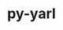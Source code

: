 ---
title: "py-yarl"
layout: cache
categories: [package, develop]
meta: {"versions": ["1.8.1"], "compilers": ["apple-clang@=14.0.0", "apple-clang@=14.0.3", "gcc@=11.3.0", "gcc@=7.3.1"], "oss": ["amzn2", "ubuntu22.04", "ventura"], "platforms": ["darwin", "linux"], "targets": ["aarch64", "ivybridge", "x86_64_v3", "x86_64_v4"], "stacks": ["ml-darwin-aarch64-mps", "ml-linux-x86_64-cpu", "ml-linux-x86_64-cuda", "ml-linux-x86_64-rocm", "root"], "num_specs": 18, "num_specs_by_stack": {"root": 18, "ml-darwin-aarch64-mps": 5, "ml-linux-x86_64-cpu": 5, "ml-linux-x86_64-rocm": 5, "ml-linux-x86_64-cuda": 5}}
spec_details: [{"hash": "qijtp7fzp2z72vcchaezc7zwiuralr7s", "compiler": "apple-clang@=14.0.0", "versions": ["1.8.1"], "os": "ventura", "platform": "darwin", "target": "aarch64", "variants": ["build_system=python_pip"], "stacks": ["root", "ml-darwin-aarch64-mps"], "size": "-", "tarball": "https://binaries.spack.io/develop/build_cache/darwin-ventura-aarch64/apple-clang-14.0.0/py-yarl-1.8.1/darwin-ventura-aarch64-apple-clang-14.0.0-py-yarl-1.8.1-qijtp7fzp2z72vcchaezc7zwiuralr7s.spack"}, {"hash": "6q2dckem7vc6u3fa3mk77dxfbxb7wslm", "compiler": "apple-clang@=14.0.0", "versions": ["1.8.1"], "os": "ventura", "platform": "darwin", "target": "aarch64", "variants": ["build_system=python_pip"], "stacks": ["root", "ml-darwin-aarch64-mps"], "size": "-", "tarball": "https://binaries.spack.io/develop/build_cache/darwin-ventura-aarch64/apple-clang-14.0.0/py-yarl-1.8.1/darwin-ventura-aarch64-apple-clang-14.0.0-py-yarl-1.8.1-6q2dckem7vc6u3fa3mk77dxfbxb7wslm.spack"}, {"hash": "ht67unsbhopg7arusmvqofweomu2rmpp", "compiler": "apple-clang@=14.0.0", "versions": ["1.8.1"], "os": "ventura", "platform": "darwin", "target": "aarch64", "variants": ["build_system=python_pip"], "stacks": ["root", "ml-darwin-aarch64-mps"], "size": "-", "tarball": "https://binaries.spack.io/develop/build_cache/darwin-ventura-aarch64/apple-clang-14.0.0/py-yarl-1.8.1/darwin-ventura-aarch64-apple-clang-14.0.0-py-yarl-1.8.1-ht67unsbhopg7arusmvqofweomu2rmpp.spack"}, {"hash": "rtvkxeowq2lft7qtdvnbnmlbyfy4ejow", "compiler": "apple-clang@=14.0.3", "versions": ["1.8.1"], "os": "ventura", "platform": "darwin", "target": "aarch64", "variants": ["build_system=python_pip"], "stacks": ["root", "ml-darwin-aarch64-mps"], "size": "-", "tarball": "https://binaries.spack.io/develop/build_cache/darwin-ventura-aarch64/apple-clang-14.0.3/py-yarl-1.8.1/darwin-ventura-aarch64-apple-clang-14.0.3-py-yarl-1.8.1-rtvkxeowq2lft7qtdvnbnmlbyfy4ejow.spack"}, {"hash": "365bpvc73oh2m6uzzcaf3gr7iyecqaut", "compiler": "apple-clang@=14.0.3", "versions": ["1.8.1"], "os": "ventura", "platform": "darwin", "target": "aarch64", "variants": ["build_system=python_pip"], "stacks": ["root", "ml-darwin-aarch64-mps"], "size": "-", "tarball": "https://binaries.spack.io/develop/build_cache/darwin-ventura-aarch64/apple-clang-14.0.3/py-yarl-1.8.1/darwin-ventura-aarch64-apple-clang-14.0.3-py-yarl-1.8.1-365bpvc73oh2m6uzzcaf3gr7iyecqaut.spack"}, {"hash": "impauxbtsxnl7tvriqfcthxouhvbahlc", "compiler": "gcc@=7.3.1", "versions": ["1.8.1"], "os": "amzn2", "platform": "linux", "target": "ivybridge", "variants": ["build_system=python_pip"], "stacks": ["root"], "size": "-", "tarball": "https://binaries.spack.io/develop/build_cache/linux-amzn2-ivybridge/gcc-7.3.1/py-yarl-1.8.1/linux-amzn2-ivybridge-gcc-7.3.1-py-yarl-1.8.1-impauxbtsxnl7tvriqfcthxouhvbahlc.spack"}, {"hash": "r6qbz3rp3ojxw7vmzy4kez7ovqgigizi", "compiler": "gcc@=7.3.1", "versions": ["1.8.1"], "os": "amzn2", "platform": "linux", "target": "ivybridge", "variants": ["build_system=python_pip"], "stacks": ["root"], "size": "-", "tarball": "https://binaries.spack.io/develop/build_cache/linux-amzn2-ivybridge/gcc-7.3.1/py-yarl-1.8.1/linux-amzn2-ivybridge-gcc-7.3.1-py-yarl-1.8.1-r6qbz3rp3ojxw7vmzy4kez7ovqgigizi.spack"}, {"hash": "rpbic2mizgmif4fw47kz7qtn2sq76yib", "compiler": "gcc@=7.3.1", "versions": ["1.8.1"], "os": "amzn2", "platform": "linux", "target": "ivybridge", "variants": ["build_system=python_pip"], "stacks": ["root"], "size": "-", "tarball": "https://binaries.spack.io/develop/build_cache/linux-amzn2-ivybridge/gcc-7.3.1/py-yarl-1.8.1/linux-amzn2-ivybridge-gcc-7.3.1-py-yarl-1.8.1-rpbic2mizgmif4fw47kz7qtn2sq76yib.spack"}, {"hash": "gd7p6j3hfm47rnyqvnupmwwyyolb6qjc", "compiler": "gcc@=7.3.1", "versions": ["1.8.1"], "os": "amzn2", "platform": "linux", "target": "x86_64_v3", "variants": ["build_system=python_pip"], "stacks": ["root"], "size": "-", "tarball": "https://binaries.spack.io/develop/build_cache/linux-amzn2-x86_64_v3/gcc-7.3.1/py-yarl-1.8.1/linux-amzn2-x86_64_v3-gcc-7.3.1-py-yarl-1.8.1-gd7p6j3hfm47rnyqvnupmwwyyolb6qjc.spack"}, {"hash": "jrbefuyzmvph4vlvinzi64u3malvqpg2", "compiler": "gcc@=7.3.1", "versions": ["1.8.1"], "os": "amzn2", "platform": "linux", "target": "x86_64_v3", "variants": [], "stacks": ["root"], "size": "-", "tarball": "https://binaries.spack.io/develop/build_cache/linux-amzn2-x86_64_v3/gcc-7.3.1/py-yarl-1.8.1/linux-amzn2-x86_64_v3-gcc-7.3.1-py-yarl-1.8.1-jrbefuyzmvph4vlvinzi64u3malvqpg2.spack"}, {"hash": "golpbrdnarnitrldvhc33ios7n664mgy", "compiler": "gcc@=7.3.1", "versions": ["1.8.1"], "os": "amzn2", "platform": "linux", "target": "x86_64_v3", "variants": ["build_system=python_pip"], "stacks": ["root"], "size": "-", "tarball": "https://binaries.spack.io/develop/build_cache/linux-amzn2-x86_64_v3/gcc-7.3.1/py-yarl-1.8.1/linux-amzn2-x86_64_v3-gcc-7.3.1-py-yarl-1.8.1-golpbrdnarnitrldvhc33ios7n664mgy.spack"}, {"hash": "ej33yhfehyes74yze5xpnq5nqo5fed2l", "compiler": "gcc@=7.3.1", "versions": ["1.8.1"], "os": "amzn2", "platform": "linux", "target": "x86_64_v3", "variants": [], "stacks": ["root"], "size": "-", "tarball": "https://binaries.spack.io/develop/build_cache/linux-amzn2-x86_64_v3/gcc-7.3.1/py-yarl-1.8.1/linux-amzn2-x86_64_v3-gcc-7.3.1-py-yarl-1.8.1-ej33yhfehyes74yze5xpnq5nqo5fed2l.spack"}, {"hash": "nxnwev766goom6fujqihgbvk524uzjej", "compiler": "gcc@=7.3.1", "versions": ["1.8.1"], "os": "amzn2", "platform": "linux", "target": "x86_64_v4", "variants": [], "stacks": ["root"], "size": "-", "tarball": "https://binaries.spack.io/develop/build_cache/linux-amzn2-x86_64_v4/gcc-7.3.1/py-yarl-1.8.1/linux-amzn2-x86_64_v4-gcc-7.3.1-py-yarl-1.8.1-nxnwev766goom6fujqihgbvk524uzjej.spack"}, {"hash": "l6e72rbzjdeygljkft67h4nue3jtodiy", "compiler": "gcc@=11.3.0", "versions": ["1.8.1"], "os": "ubuntu22.04", "platform": "linux", "target": "x86_64_v3", "variants": ["build_system=python_pip"], "stacks": ["ml-linux-x86_64-cpu", "root", "ml-linux-x86_64-rocm", "ml-linux-x86_64-cuda"], "size": "-", "tarball": "https://binaries.spack.io/develop/build_cache/linux-ubuntu22.04-x86_64_v3/gcc-11.3.0/py-yarl-1.8.1/linux-ubuntu22.04-x86_64_v3-gcc-11.3.0-py-yarl-1.8.1-l6e72rbzjdeygljkft67h4nue3jtodiy.spack"}, {"hash": "7uwile4rs4h7zxi3dfogvy7vv3wzk4pj", "compiler": "gcc@=11.3.0", "versions": ["1.8.1"], "os": "ubuntu22.04", "platform": "linux", "target": "x86_64_v3", "variants": ["build_system=python_pip"], "stacks": ["ml-linux-x86_64-cpu", "root", "ml-linux-x86_64-rocm", "ml-linux-x86_64-cuda"], "size": "-", "tarball": "https://binaries.spack.io/develop/build_cache/linux-ubuntu22.04-x86_64_v3/gcc-11.3.0/py-yarl-1.8.1/linux-ubuntu22.04-x86_64_v3-gcc-11.3.0-py-yarl-1.8.1-7uwile4rs4h7zxi3dfogvy7vv3wzk4pj.spack"}, {"hash": "e52fekcmgqnxpz7rtsgg34kmthmq3ytn", "compiler": "gcc@=11.3.0", "versions": ["1.8.1"], "os": "ubuntu22.04", "platform": "linux", "target": "x86_64_v3", "variants": ["build_system=python_pip"], "stacks": ["ml-linux-x86_64-cpu", "root", "ml-linux-x86_64-rocm", "ml-linux-x86_64-cuda"], "size": "-", "tarball": "https://binaries.spack.io/develop/build_cache/linux-ubuntu22.04-x86_64_v3/gcc-11.3.0/py-yarl-1.8.1/linux-ubuntu22.04-x86_64_v3-gcc-11.3.0-py-yarl-1.8.1-e52fekcmgqnxpz7rtsgg34kmthmq3ytn.spack"}, {"hash": "gbkxxhrqwmrg4vqrqzmvjhfb5oz4c4ui", "compiler": "gcc@=11.3.0", "versions": ["1.8.1"], "os": "ubuntu22.04", "platform": "linux", "target": "x86_64_v3", "variants": ["build_system=python_pip"], "stacks": ["ml-linux-x86_64-cpu", "root", "ml-linux-x86_64-rocm", "ml-linux-x86_64-cuda"], "size": "-", "tarball": "https://binaries.spack.io/develop/build_cache/linux-ubuntu22.04-x86_64_v3/gcc-11.3.0/py-yarl-1.8.1/linux-ubuntu22.04-x86_64_v3-gcc-11.3.0-py-yarl-1.8.1-gbkxxhrqwmrg4vqrqzmvjhfb5oz4c4ui.spack"}, {"hash": "ldg2caisc5pntx6zqbbe7zarsjmvylsh", "compiler": "gcc@=11.3.0", "versions": ["1.8.1"], "os": "ubuntu22.04", "platform": "linux", "target": "x86_64_v3", "variants": ["build_system=python_pip"], "stacks": ["ml-linux-x86_64-cpu", "root", "ml-linux-x86_64-rocm", "ml-linux-x86_64-cuda"], "size": "-", "tarball": "https://binaries.spack.io/develop/build_cache/linux-ubuntu22.04-x86_64_v3/gcc-11.3.0/py-yarl-1.8.1/linux-ubuntu22.04-x86_64_v3-gcc-11.3.0-py-yarl-1.8.1-ldg2caisc5pntx6zqbbe7zarsjmvylsh.spack"}]
---